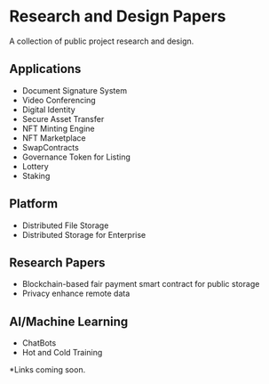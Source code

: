 # Research and Design Papers
A collection of public project research and design.

## Applications
- Document Signature System
- Video Conferencing 
- Digital Identity
- Secure Asset Transfer
- NFT Minting Engine
- NFT Marketplace
- SwapContracts
- Governance Token for Listing
- Lottery
- Staking

## Platform
- Distributed File Storage
- Distributed Storage for Enterprise

## Research Papers
- Blockchain-based fair payment smart contract for public storage
- Privacy enhance remote data

## AI/Machine Learning
- ChatBots
- Hot and Cold Training

*Links coming soon.

